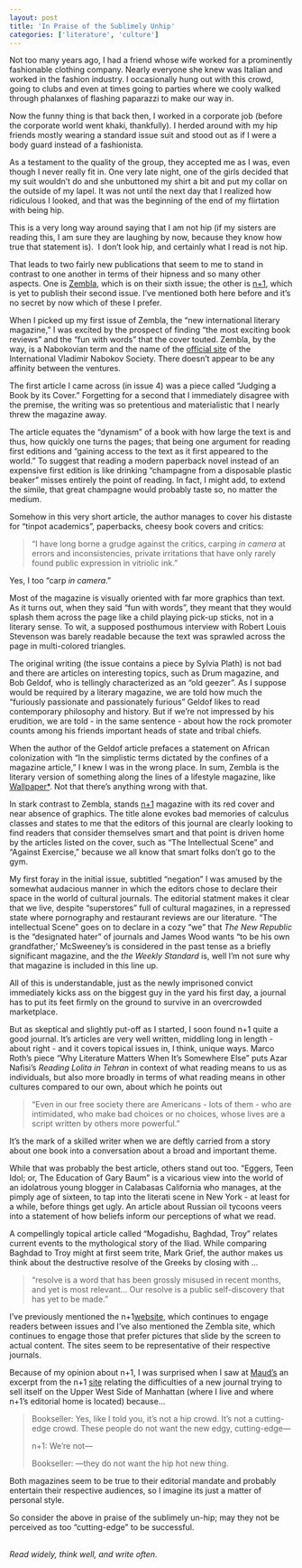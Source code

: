 ```yaml
---
layout: post
title: 'In Praise of the Sublimely Unhip'
categories: ['literature', 'culture']
---
```

<p>Not too many years ago, I had a friend whose wife worked for a prominently fashionable clothing company. Nearly everyone she knew was Italian and worked in the fashion industry. I occasionally hung out with this crowd, going to clubs and even at times going to parties where we cooly walked through phalanxes of flashing paparazzi to make our way in.
</p>
<p>
Now the funny thing is that back then, I worked in a corporate job (before the corporate world went khaki, thankfully). I herded around with my hip friends mostly wearing a standard issue suit and stood out as if I were a body guard instead of a fashionista.
</p>
<p>
As a testament to the quality of the group, they accepted me as I was, even though I never really fit in. One very late night, one of the girls decided that my suit wouldn&#8217;t do and she unbuttoned my shirt a bit and put my collar on the outside of my lapel. It was not until the next day that I realized how ridiculous I looked, and that was the beginning of the end of my flirtation with being hip.
</p>
<p>
This is a very long way around saying that I am not hip (if my sisters are reading this, I am sure they are laughing by now, because they know how true that statement is).&nbsp; I don&#8217;t look hip, and certainly what I read is not hip.
</p>
<p>
That leads to two fairly new publications that seem to me to stand in contrast to one another in terms of their hipness and so many other aspects. One is <a href="http://www.zemblamagazine.com/">Zembla</a>, which is on their sixth issue; the other is <a href="http://www.nplusonemag.com/">n+1</a>, which is yet to publish their second issue. I&#8217;ve mentioned both here before and it&#8217;s no secret by now which of these I prefer.
</p>
<p>
When I picked up my first issue of Zembla, the &#8220;new international literary magazine,&#8221; I was excited by the prospect of finding &#8220;the most exciting book reviews&#8221; and the &#8220;fun with words&#8221; that the cover touted. Zembla, by the way, is a Nabokovian term and the name of the <a href="http://www.libraries.psu.edu/nabokov/ozemble.htm">official site</a> of the International Vladimir Nabokov Society. There doesn&#8217;t appear to be any affinity between the ventures.
</p>
<p>
The first article I came across (in issue 4) was a piece called &#8220;Judging a Book by its Cover.&#8221; Forgetting for a second that I immediately disagree with the premise, the writing was so pretentious and materialistic that I nearly threw the magazine away.
</p>
<p>
The article equates the &#8220;dynamism&#8221; of a book with how large the text is and thus, how quickly one turns the pages; that being one argument for reading first editions and &#8220;gaining access to the text as it first appeared to the world.&#8221; To suggest that reading a modern paperback novel instead of an expensive first edition is like drinking &#8220;champagne from a disposable plastic beaker&#8221; misses entirely the point of reading. In fact, I might add, to extend the simile, that great champagne would probably taste so, no matter the medium.
</p>
<p>
Somehow in this very short article, the author manages to cover his distaste for &#8220;tinpot academics&#8221;, paperbacks, cheesy book covers and critics: <blockquote><p>&#8220;I have long borne a grudge against the critics, carping <i>in camera</i> at errors and inconsistencies, private irritations that have only rarely found public expression in vitriolic ink.&#8221;</p></blockquote> Yes, I too &#8220;carp <i>in camera</i>.&#8221;
<p>
Most of the magazine is visually oriented with far more graphics than text. As it turns out, when they said &#8220;fun with words&#8221;, they meant that they would splash them across the page like a child playing pick-up sticks, not in a literary sense. To wit, a supposed posthumous interview with Robert Louis Stevenson was barely readable because the text was sprawled across the page in multi-colored triangles.
</p>
<p>
The original writing (the issue contains a piece by Sylvia Plath) is not bad and there are articles on interesting topics, such as Drum magazine, and Bob Geldof, who is tellingly characterized as an &#8220;old geezer&#8221;. As I suppose would be required by a literary magazine, we are told how much the &#8220;furiously passionate and passionately furious&#8221; Geldof likes to read contemporary philosophy and history. But if we&#8217;re not impressed by his erudition, we are told - in the same sentence - about how the rock promoter counts among his friends important heads of state and tribal chiefs.
</p>
<p>
When the author of the Geldof article prefaces a statement on African colonization with &#8220;In the simplistic terms dictated by the confines of a magazine article,&#8221; I knew I was in the wrong place. In sum, Zembla is the literary version of something along the lines of a lifestyle magazine, like <a href="http://www.wallpaper.com/">Wallpaper*</a>. Not that there&#8217;s anything wrong with that.
</p>
<p>
In stark contrast to Zembla, stands <a href="http://www.nplusonemag.com/">n+1</a> magazine with its red cover and near absence of graphics. The title alone evokes bad memories of calculus classes and states to me that the editors of this journal are clearly looking to find readers that consider themselves smart and that point is driven home by the articles listed on the cover, such as &#8220;The Intellectual Scene&#8221; and &#8220;Against Exercise,&#8221; because we all know that smart folks don&#8217;t go to the gym.
</p>
<p>
My first foray in the initial issue, subtitled &#8220;negation&#8221; I was amused by the somewhat audacious manner in which the editors chose to declare their space in the world of cultural journals. The editorial statment makes it clear that we live, despite &#8220;superstores&#8221; full of cultural magazines, in a repressed state where pornography and restaurant reviews are our literature. &#8220;The intellectual Scene&#8221; goes on to declare in a cozy &#8220;we&#8221; that <i>The New Republic</i> is the &#8220;designated hater&#8221; of journals and James Wood wants &#8220;to be his own grandfather;&#8217; McSweeney&#8217;s is considered in the past tense as a briefly significant magazine, and the <i>the Weekly Standard</i> is, well I&#8217;m not sure why that magazine is included in this line up.
</p>
<p>
All of this is understandable, just as the newly imprisoned convict immediately kicks ass on the biggest guy in the yard his first day, a journal has to put its feet firmly on the ground to survive in an overcrowded marketplace.
</p>
<p>
But as skeptical and slightly put-off as I started, I soon found n+1 quite a good journal. It&#8217;s articles are very well written, middling long in length - about right - and it covers topical issues in, I think, unique ways. Marco Roth&#8217;s piece &#8220;Why Literature Matters When It&#8217;s Somewhere Else&#8221; puts Azar Nafisi&#8217;s <i>Reading Lolita in Tehran</i> in context of what reading means to us as individuals, but also more broadly in terms of what reading means in other cultures compared to our own, about which he points out <blockquote><p>&#8220;Even in our free society there are Americans - lots of them - who are intimidated, who make bad choices or no choices, whose lives are a script written by others more powerful.&#8221;</p></blockquote>
<p>
It&#8217;s the mark of a skilled writer when we are deftly carried from a story about one book into a conversation about a broad and important theme.
</p>
<p>
While that was probably the best article, others stand out too. &#8220;Eggers, Teen Idol; or, The Education of Gary Baum&#8221; is a vicarious view into the world of an idolatrous young blogger in Calabasas California who manages, at the pimply age of sixteen, to tap into the literati scene in New York - at least for a while, before things get ugly. An article about Russian oil tycoons veers into a statement of how beliefs inform our perceptions of what we read.
</p>
<p>
A compellingly topical article called &#8220;Mogadishu, Baghdad, Troy&#8221; relates current events to the mythological story of the Iliad. While comparing Baghdad to Troy might at first seem trite, Mark Grief, the author makes us think about the destructive resolve of the Greeks by closing with ... <blockquote><p>&#8220;resolve is a word that has been grossly misused in recent months, and yet is most relevant&#8230; Our resolve is a public self-discovery that has yet to be made.&#8221;</p></blockquote>
<p>
I&#8217;ve previously mentioned the n+1<a href="http://www.nplusonemag.com/">website</a>, which continues to engage readers between issues and I&#8217;ve also mentioned the Zembla site, which continues to engage those that prefer pictures that slide by the screen to actual content. The sites seem to be representative of their respective journals.
</p>
<p>
Because of my opinion about n+1, I was surprised when I saw at <a href="http://maudnewton.com/blog/index.php?p=4186">Maud&#8217;s</a> an excerpt from the n+1 <a href="http://www.nplusonemag.com/conversation.html">site</a> relating the difficulties of a new journal trying to sell itself on the Upper West Side of Manhattan (where I live and where n+1&#8217;s editorial home is located) because...<blockquote><p>Bookseller: Yes, like I told you, it&#8217;s not a hip crowd. It&#8217;s not a cutting-edge crowd. These people do not want the new edgy, cutting-edge&#8212;
</p>
<p>
n+1: We&#8217;re not&#8212;
</p>
<p>
Bookseller: &#8212;they do not want the hip hot new thing. </p></blockquote>
<p>
Both magazines seem to be true to their editorial mandate and probably entertain their respective audiences, so I imagine its just a matter of personal style.
</p>
<p>
So consider the above in praise of the sublimely un-hip; may they not be perceived as too &#8220;cutting-edge&#8221; to be successful.
</p>
<p><br /><i>Read widely, think well, and write often.</i><br />
</p>

